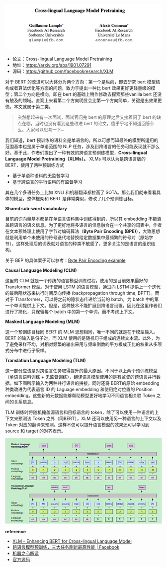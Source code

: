 ![](../../../pics/XLM/xlm-1.jpeg)

- 论文：Cross-lingual Language Model Pretraining
- 地址：https://arxiv.org/abs/1901.07291
- 源码：https://github.com/facebookresearch/XLM

对于 BERT 的改进可以大体分为两个方向：第一个是纵向，即去研究 bert 模型结构或者算法优化等方面的问题，致力于提出一种比 bert 效果更好更轻量级的模型；第二个方向是横向，即在 bert 的基础上稍作修改去探索那些vanilla bert 还没有触及的领域。直观上来看第二个方向明显会比第一个方向简单，关键是出效果更快。本文就属于第二类。

> 突然想起来有一次面试，面试官问完 bert 的原理之后又接着问了 bert 的缺点在哪，当时也没有看到这些改进 bert 的论文，傻乎乎地不知道回答什么。大家可以思考一下~

我们知道，bert 预训练的语料全是单语言的，所以可想而知最终的模型所适用的范围基本也是属于单语范围的 NLP 任务，涉及到跨语言的任务可能表现就不那么好。基于此，作者们提出了一种有效的跨语言预训练模型，**Cross-lingual Language Model Pretraining（XLMs）。** XLMs 可以认为是跨语言版的 BERT，使用了两种预训练方式

- 基于单语种语料的无监督学习
- 基于跨语言的平行语料的有监督学习

其在几个多语任务上比如 XNLI 和机器翻译都拉高了 SOTA。那么我们就来看看具体的模型，整体框架和 BERT 是非常类似，修改了几个预训练目标。

**Shared sub-word vocabulary**

目前的词向量基本都是在单语言语料集中训练得到的，所以其 embedding 不能涵盖跨语言的语义信息。为了更好地将多语言的信息融合在一个共享的词表中，作者在文本预处理上使用了字节对编码算法（**Byte Pair Encoding (BPE)**），大致思想就是利用单个未使用的符号迭代地替换给定数据集中最频繁的符号对（原始字节）。这样处理后的词表就对语言的种类不敏感了，更多关注的是语言的组织结构。

关于 BEP 的具体栗子可以参考：[Byte Pair Encoding example](https://gist.github.com/ranihorev/6ba9a88c9e7401b603cd483dd767e783)

**Causal Language Modeling (CLM)**

这里的 CLM 就是一个传统的语言模型训练过程，使用的是目前效果最好的 Transformer 模型。对于使用 LSTM 的语言模型，通过向 LSTM 提供上一个迭代的最后隐状态来执行时间反向传播 (backpropagation through time, BPTT)。而对于 Transformer，可以将之前的隐状态传递给当前的 batch，为 batch 中的第一个单词提供上下文。但是，这种技术不能扩展到跨语言设置，因此在这里作者们进行了简化，只保留每个 batch 中的第一个单词，而不考虑上下文。

**Masked Language Modeling (MLM)**

这一个预训练目标同 BERT 的 MLM 思想相同，唯一不同的就是在于模型输入。BERT 的输入是句子对，而 XLM 使用的是随机句子组成的连续文本流。此外，为了避免采样不均，对相对频繁的输出采用与频率倒数的平方根成正比的权重从多项式分布中进行子采样。

**Translation Language Modeling (TLM)**

这一部分应该是对跨语言任务取得提升的最大原因。不同于以上两个预训练模型（单语言语料训练 + 无监督训练），翻译语言模型使用的是有监督的跨语言并行数据。如下图所示输入为两种并行语言的拼接，同时还将 BERT的原始 embedding 种类改进为代表语言 ID 的 Laguage embedding 和使用绝对位置的 Position embedding。这些新的元数据能够帮助模型更好地学习不同语言相关联 Token 之间的关系信息。

TLM 训练时将随机掩盖源语言和目标语言的 token，除了可以使用一种语言的上下文来预测该 Token 之外（同BERT），XLM 还可以使用另一种语言的上下文以及 Token 对应的翻译来预测。这样不仅可以提升语言模型的效果还可以学习到 source 和 target 的对齐表示。 

![](../../../pics/XLM/xlm-2.jpeg)

**reference**

- [XLM – Enhancing BERT for Cross-lingual Language Model](https://www.lyrn.ai/2019/02/11/xlm-cross-lingual-language-model/)
- [跨语言模型预训练，三大任务刷新最高性能 | Facebook](https://zhuanlan.zhihu.com/p/56152762)
- [机器之心解读](https://zhuanlan.zhihu.com/p/56314795)
- [官方源码](https://github.com/facebookresearch/XLM)

